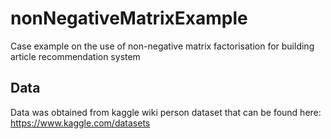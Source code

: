 # nonNegativeMatrixExample
Case example on the use of non-negative matrix factorisation for building article recommendation system

## Data
Data was obtained from kaggle wiki person dataset that can be found here: https://www.kaggle.com/datasets
